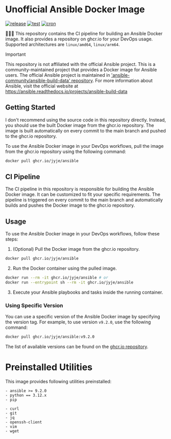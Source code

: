 # Unofficial Ansible Docker Image
[![release](https://github.com/jyje/ansible/actions/workflows/ci-main.yaml/badge.svg?branch=main)](https://github.com/jyje/ansible/actions/workflows/ci-main.yaml)
[![test](https://github.com/jyje/ansible/actions/workflows/ci-develop.yaml/badge.svg?branch=develop)](https://github.com/jyje/ansible/actions/workflows/ci-develop.yaml)
[![cron](https://github.com/jyje/ansible/actions/workflows/cron-fetch-pip.yaml/badge.svg)](https://github.com/jyje/ansible/actions/workflows/cron-fetch-pip.yaml)

🧑🏼‍🔧 This repository contains the CI pipeline for building an Ansible Docker image. It also provides a repository on ghcr.io for your DevOps usage. Supported architectures are `linux/amd64`, `linux/arm64`.

> [!IMPORTANT]
> This repository is not affiliated with the official Ansible project. This is a community-maintained project that provides a Docker image for Ansible users. The official Ansible project is maintained in ['ansible-community/ansible-build-data' repository](https://github.com/ansible-community/ansible-build-data). For more information about Ansible, visit the official website at https://ansible.readthedocs.io/projects/ansible-build-data

## Getting Started

I don't recommend using the source code in this repository directly. Instead, you should use the built Docker image from the ghcr.io repository. The image is built automatically on every commit to the main branch and pushed to the ghcr.io repository.

To use the Ansible Docker image in your DevOps workflows, pull the image from the ghcr.io repository using the following command:

```bash
docker pull ghcr.io/jyje/ansible
```

## CI Pipeline

The CI pipeline in this repository is responsible for building the Ansible Docker image. It can be customized to fit your specific requirements. The pipeline is triggered on every commit to the main branch and automatically builds and pushes the Docker image to the ghcr.io repository.

## Usage

To use the Ansible Docker image in your DevOps workflows, follow these steps:

1. (Optional) Pull the Docker image from the ghcr.io repository.

```bash
docker pull ghcr.io/jyje/ansible
```

2. Run the Docker container using the pulled image.

```bash
docker run --rm -it ghcr.io/jyje/ansible # or
docker run --entrypoint sh --rm -it ghcr.io/jyje/ansible
```

3. Execute your Ansible playbooks and tasks inside the running container.

### Using Specific Version

You can use a specific version of the Ansible Docker image by specifying the version tag. For example, to use version `v9.2.0`, use the following command:

```bash
docker pull ghcr.io/jyje/ansible:v9.2.0
```

The list of available versions can be found on the [ghcr.io repository](https://github.com/jyje/ansible/pkgs/container/ansible).


# Preinstalled Utilities
This image provides following utilities preinstalled:
```
- ansible >= 9.2.0
- python == 3.12.x
- pip

- curl
- git
- jq
- openssh-client
- vim
- wget
```
